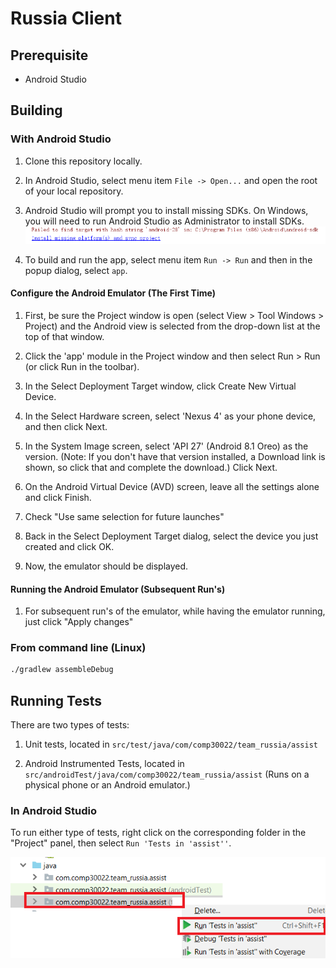 # Russia Client


## Prerequisite
 - Android Studio

## Building

### With Android Studio
1. Clone this repository locally.

1. In Android Studio, select menu item `File -> Open...` and open the root of your local repository.

1. Android Studio will prompt you to install missing SDKs. On Windows, you will need to run Android Studio as Administrator to install SDKs.
   ![](docs/android-studio-install-sdk.png)

1. To build and run the app, select menu item `Run -> Run` and then in the popup dialog, select `app`.

#### Configure the Android Emulator (The First Time)
1. First, be sure the Project window is open (select View > Tool Windows > Project) and the Android view is selected from the drop-down list at the top of that window. 

1. Click the 'app' module in the Project window and then select Run > Run (or click Run in the toolbar).

1. In the Select Deployment Target window, click Create New Virtual Device.

1. In the Select Hardware screen, select 'Nexus 4' as your phone device, and then click Next.

1. In the System Image screen, select 'API 27' (Android 8.1 Oreo) as the version. (Note: If you don't have that version installed, a Download link is shown, so click that and complete the download.) Click Next.

1. On the Android Virtual Device (AVD) screen, leave all the settings alone and click Finish.

1. Check "Use same selection for future launches"

1. Back in the Select Deployment Target dialog, select the device you just created and click OK.

1. Now, the emulator should be displayed.

#### Running the Android Emulator (Subsequent Run's)
1. For subsequent run's of the emulator, while having the emulator running, just click "Apply changes"
 
### From command line (Linux)
```bash
./gradlew assembleDebug
```

## Running Tests
There are two types of tests: 

1. Unit tests, located in `src/test/java/com/comp30022/team_russia/assist`

1. Android Instrumented Tests, located in `src/androidTest/java/com/comp30022/team_russia/assist` (Runs on a physical phone or an Android emulator.)

### In Android Studio
To run either type of tests, right click on the corresponding folder in the "Project" panel, then select `Run 'Tests in 'assist''`.

![](docs/android-studio-run-tests.png)

